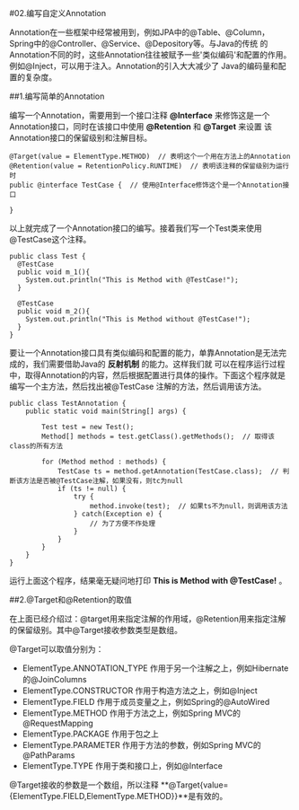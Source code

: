 #02.编写自定义Annotation

Annotation在一些框架中经常被用到，例如JPA中的@Table、@Column，Spring中的@Controller、@Service、@Depository等。与Java的传统
的Annotation不同的时，这些Annotation往往被赋予一些'类似编码'和配置的作用。例如@Inject，可以用于注入。Annotation的引入大大减少了
Java的编码量和配置的复杂度。

##1.编写简单的Annotation

编写一个Annotation，需要用到一个接口注释 **@Interface** 来修饰这是一个Annotation接口，同时在该接口中使用 **@Retention** 和 **@Target** 来设置
该Annotation接口的保留级别和注解目标。
  
    @Target(value = ElementType.METHOD)  // 表明这个一个用在方法上的Annotation
    @Retention(value = RetentionPolicy.RUNTIME)  // 表明该注释的保留级别为运行时
    public @interface TestCase {  // 使用@Interface修饰这个是一个Annotation接口

    }

以上就完成了一个Annotation接口的编写。接着我们写一个Test类来使用@TestCase这个注释。

    public class Test {
      @TestCase
      public void m_1(){
      	System.out.println("This is Method with @TestCase!");
      }
      
      @TestCase
      public void m_2(){
      	System.out.println("This is Method without @TestCase!");
      }
    }

  

要让一个Annotation接口具有类似编码和配置的能力，单靠Annotation是无法完成的，我们需要借助Java的 **反射机制** 的能力。这样我们就
可以在程序运行过程中，取得Annotation的内容，然后根据配置进行具体的操作。下面这个程序就是编写一个主方法，然后找出被@TestCase
注解的方法，然后调用该方法。

	public class TestAnnotation {
		public static void main(String[] args) {
		
			Test test = new Test();
			Method[] methods = test.getClass().getMethods();  // 取得该class的所有方法
		
			for (Method method : methods) {
				TestCase ts = method.getAnnotation(TestCase.class);  // 判断该方法是否被@TestCase注解，如果没有，则tc为null
				if (ts != null) {
					try {
						method.invoke(test);  // 如果ts不为null，则调用该方法
					} catch(Exception e) {
						// 为了方便不作处理
					}
				}
			}
		}
	}
		
运行上面这个程序，结果毫无疑问地打印 **This is Method with @TestCase!** 。

##2.@Target和@Retention的取值

在上面已经介绍过：@target用来指定注解的作用域，@Retention用来指定注解的保留级别。其中@Target接收参数类型是数组。

@Target可以取值分别为：

* ElementType.ANNOTATION_TYPE  作用于另一个注解之上，例如Hibernate的@JoinColumns
* ElementType.CONSTRUCTOR      作用于构造方法之上，例如@Inject
* ElementType.FIELD            作用于成员变量之上，例如Spring的@AutoWired
* ElementType.METHOD           作用于方法之上，例如Spring MVC的@RequestMapping
* ElementType.PACKAGE          作用于包之上
* ElementType.PARAMETER        作用于方法的参数，例如Spring MVC的@PathParams
* ElementType.TYPE             作用于类和接口上，例如@Interface

@Target接收的参数是一个数组，所以注释 **@Target{value={ElementType.FIELD,ElementType.METHOD}}**是有效的。
























